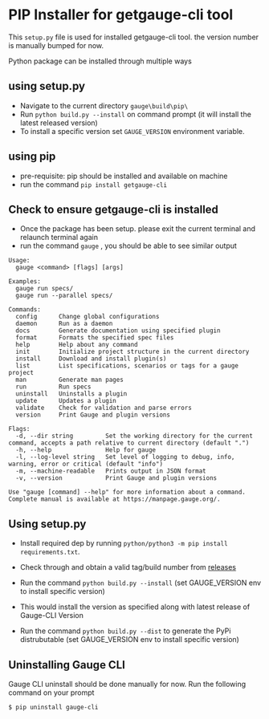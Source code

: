 # PIP Installer for getgauge-cli tool

This `setup.py` file is used for installed getgauge-cli tool.
the version number is manually bumped for now.

Python package can be installed through multiple ways

## using setup.py

- Navigate to the current directory `gauge\build\pip\`
- Run `python build.py --install` on command prompt (it will install the latest released version)
- To install a specific version set `GAUGE_VERSION` environment variable.

## using pip

- pre-requisite: pip should be installed and available on machine
- run the command `pip install getgauge-cli`

## Check to ensure getgauge-cli is installed

- Once the package has been setup. please exit the current terminal and relaunch terminal again
- run the command `gauge` , you should be able to see similar output
```
Usage:
  gauge <command> [flags] [args]

Examples:
  gauge run specs/
  gauge run --parallel specs/

Commands:
  config      Change global configurations
  daemon      Run as a daemon
  docs        Generate documentation using specified plugin
  format      Formats the specified spec files
  help        Help about any command
  init        Initialize project structure in the current directory
  install     Download and install plugin(s)
  list        List specifications, scenarios or tags for a gauge project
  man         Generate man pages
  run         Run specs
  uninstall   Uninstalls a plugin
  update      Updates a plugin
  validate    Check for validation and parse errors
  version     Print Gauge and plugin versions

Flags:
  -d, --dir string         Set the working directory for the current command, accepts a path relative to current directory (default ".")
  -h, --help               Help for gauge
  -l, --log-level string   Set level of logging to debug, info, warning, error or critical (default "info")
  -m, --machine-readable   Prints output in JSON format
  -v, --version            Print Gauge and plugin versions

Use "gauge [command] --help" for more information about a command.
Complete manual is available at https://manpage.gauge.org/.
```

## Using setup.py
- Install required dep by running `python/python3 -m pip install requirements.txt`.
- Check through and obtain a valid tag/build number from [releases](https://github.com/getgauge/gauge/releases)
- Run the command `python build.py --install` (set GAUGE_VERSION env to install specific version)
- This would install the version as specified along with latest release of Gauge-CLI Version

- Run the command `python build.py --dist` to generate the PyPi distrubutable (set GAUGE_VERSION env to install specific version)

## Uninstalling Gauge CLI

Gauge CLI uninstall should be done manually for now.
Run the following command on your prompt
```
$ pip uninstall gauge-cli
```

